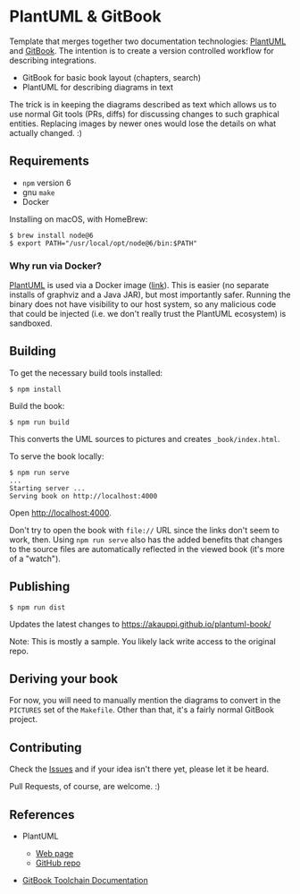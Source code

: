 # PlantUML & GitBook

Template that merges together two documentation technologies: [PlantUML](http://plantuml.com) and [GitBook](https://github.com/GitbookIO/gitbook). The intention is to create a version controlled workflow for describing integrations. 

- GitBook for basic book layout (chapters, search)
- PlantUML for describing diagrams in text

The trick is in keeping the diagrams described as text which allows us to use normal Git tools (PRs, diffs) for discussing changes to such graphical entities. Replacing images by newer ones would lose the details on what actually changed. :)


## Requirements

- `npm` version 6
- gnu `make`
- Docker

Installing on macOS, with HomeBrew:

```
$ brew install node@6
$ export PATH="/usr/local/opt/node@6/bin:$PATH"
```

### Why run via Docker?

[PlantUML](http://plantuml.com) is used via a Docker image ([link](https://hub.docker.com/r/think/plantuml/)). This is easier (no separate installs of graphviz and a Java JAR), but most importantly safer. Running the binary does not have visibility to our host system, so any malicious code that could be injected (i.e. we don't really trust the PlantUML ecosystem) is sandboxed.


## Building

To get the necessary build tools installed:

```
$ npm install
```

Build the book:

```
$ npm run build
```

This converts the UML sources to pictures and creates `_book/index.html`. 

To serve the book locally:

```
$ npm run serve
...
Starting server ...
Serving book on http://localhost:4000
```

Open [http://localhost:4000](http://localhost:4000).

Don't try to open the book with `file://` URL since the links don't seem to work, then. Using `npm run serve` also has the added benefits that changes to the source files are automatically reflected in the viewed book (it's more of a "watch").


## Publishing

```
$ npm run dist
```

Updates the latest changes to https://akauppi.github.io/plantuml-book/

Note: This is mostly a sample. You likely lack write access to the original repo.


## Deriving your book

For now, you will need to manually mention the diagrams to convert in the `PICTURES` set of the `Makefile`. Other than that, it's a fairly normal GitBook project.

## Contributing

Check the [Issues](https://github.com/akauppi/plantuml-book/issues) and if your idea isn't there yet, please let it be heard.

Pull Requests, of course, are welcome. :)


## References

- PlantUML 
  - [Web page](http://plantuml.com/)
  - [GitHub repo](https://github.com/plantuml/plantuml)

- [GitBook Toolchain Documentation](https://toolchain.gitbook.com)
